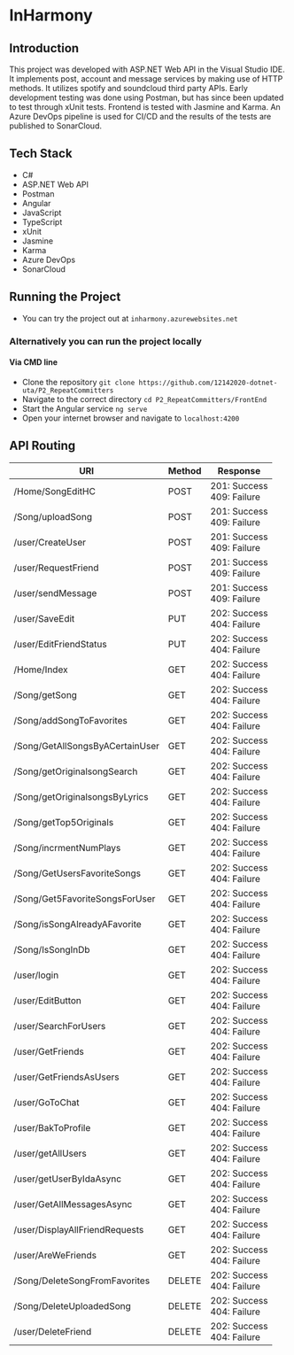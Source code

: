 # InHarmony

## Introduction
  This project was developed with ASP.NET Web API in the Visual Studio IDE. It implements post, account and message services by making use of HTTP methods. It utilizes spotify and soundcloud third party APIs. Early development testing was done using Postman, but has since been updated to test through xUnit tests. Frontend is tested with Jasmine and Karma. An Azure DevOps pipeline is used for CI/CD and the results of the tests are published to SonarCloud.

## Tech Stack
  - C#
  - ASP.NET Web API
  - Postman
  - Angular
  - JavaScript
  - TypeScript
  - xUnit
  - Jasmine
  - Karma
  - Azure DevOps
  - SonarCloud  
  
## Running the Project
  - You can try the project out at ```inharmony.azurewebsites.net```
### Alternatively you can run the project locally
#### Via CMD line
  - Clone the repository
  ```git clone https://github.com/12142020-dotnet-uta/P2_RepeatCommitters```
  - Navigate to the correct directory
  ```cd P2_RepeatCommitters/FrontEnd```
  - Start the Angular service
  ```ng serve```
  - Open your internet browser and navigate to
  ```localhost:4200```

    
## API Routing
|                            URI                             |     Method    |            Response            |
| ---------------------------------------------------------- | ------------- |--------------------------------|
| /Home/SongEditHC                                           |      POST     | 201: Success <br> 409: Failure |
| /Song/uploadSong                                           |      POST     | 201: Success <br> 409: Failure |
| /user/CreateUser                                           |      POST     | 201: Success <br> 409: Failure |
| /user/RequestFriend                                        |      POST     | 201: Success <br> 409: Failure |
| /user/sendMessage                                          |      POST     | 201: Success <br> 409: Failure |
| /user/SaveEdit                                             |      PUT      | 202: Success <br> 404: Failure |
| /user/EditFriendStatus                                     |      PUT      | 202: Success <br> 404: Failure |
| /Home/Index                                                |      GET      | 202: Success <br> 404: Failure |
| /Song/getSong                                              |      GET      | 202: Success <br> 404: Failure |
| /Song/addSongToFavorites                                   |      GET      | 202: Success <br> 404: Failure |
| /Song/GetAllSongsByACertainUser                            |      GET      | 202: Success <br> 404: Failure |
| /Song/getOriginalsongSearch                                |      GET      | 202: Success <br> 404: Failure |
| /Song/getOriginalsongsByLyrics                             |      GET      | 202: Success <br> 404: Failure |
| /Song/getTop5Originals                                     |      GET      | 202: Success <br> 404: Failure |
| /Song/incrmentNumPlays                                     |      GET      | 202: Success <br> 404: Failure |
| /Song/GetUsersFavoriteSongs                                |      GET      | 202: Success <br> 404: Failure |
| /Song/Get5FavoriteSongsForUser                             |      GET      | 202: Success <br> 404: Failure |
| /Song/isSongAlreadyAFavorite                               |      GET      | 202: Success <br> 404: Failure |
| /Song/IsSongInDb                                           |      GET      | 202: Success <br> 404: Failure |
| /user/login                                                |      GET      | 202: Success <br> 404: Failure |
| /user/EditButton                                           |      GET      | 202: Success <br> 404: Failure |
| /user/SearchForUsers                                       |      GET      | 202: Success <br> 404: Failure |
| /user/GetFriends                                           |      GET      | 202: Success <br> 404: Failure |
| /user/GetFriendsAsUsers                                    |      GET      | 202: Success <br> 404: Failure |
| /user/GoToChat                                             |      GET      | 202: Success <br> 404: Failure |
| /user/BakToProfile                                         |      GET      | 202: Success <br> 404: Failure |
| /user/getAllUsers                                          |      GET      | 202: Success <br> 404: Failure |
| /user/getUserByIdaAsync                                    |      GET      | 202: Success <br> 404: Failure |
| /user/GetAllMessagesAsync                                  |      GET      | 202: Success <br> 404: Failure |
| /user/DisplayAllFriendRequests                             |      GET      | 202: Success <br> 404: Failure |
| /user/AreWeFriends                                         |      GET      | 202: Success <br> 404: Failure |
| /Song/DeleteSongFromFavorites                              |     DELETE    | 202: Success <br> 404: Failure |
| /Song/DeleteUploadedSong                                   |     DELETE    | 202: Success <br> 404: Failure |
| /user/DeleteFriend                                         |     DELETE    | 202: Success <br> 404: Failure |

